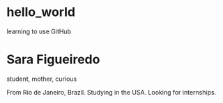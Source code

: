 # hello_world
learning to use GitHub
<h1> Sara Figueiredo</h1>
<p>student, mother, curious</p>
<p> From Rio de Janeiro, Brazil. Studying in the USA. Looking for internships.</p>
